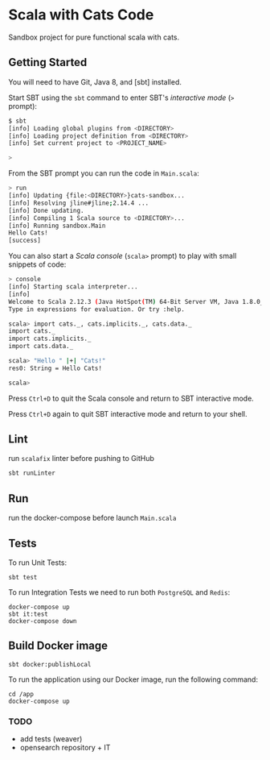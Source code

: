 # Scala with Cats Code

Sandbox project for pure functional scala with cats.

## Getting Started

You will need to have Git, Java 8, and [sbt] installed.

Start SBT using the `sbt` command to enter SBT's *interactive mode*
(`>` prompt):

```bash
$ sbt
[info] Loading global plugins from <DIRECTORY>
[info] Loading project definition from <DIRECTORY>
[info] Set current project to <PROJECT_NAME>

>
```

From the SBT prompt you can run the code in `Main.scala`:

```bash
> run
[info] Updating {file:<DIRECTORY>}cats-sandbox...
[info] Resolving jline#jline;2.14.4 ...
[info] Done updating.
[info] Compiling 1 Scala source to <DIRECTORY>...
[info] Running sandbox.Main
Hello Cats!
[success]
```

You can also start a *Scala console* (`scala>` prompt)
to play with small snippets of code:

```bash
> console
[info] Starting scala interpreter...
[info]
Welcome to Scala 2.12.3 (Java HotSpot(TM) 64-Bit Server VM, Java 1.8.0_112).
Type in expressions for evaluation. Or try :help.

scala> import cats._, cats.implicits._, cats.data._
import cats._
import cats.implicits._
import cats.data._

scala> "Hello " |+| "Cats!"
res0: String = Hello Cats!

scala>
```

Press `Ctrl+D` to quit the Scala console
and return to SBT interactive mode.

Press `Ctrl+D` again to quit SBT interactive mode
and return to your shell.

## Lint
run `scalafix` linter before pushing to GitHub

```bash
sbt runLinter
```
## Run
run the docker-compose before launch `Main.scala`

## Tests

To run Unit Tests:

```
sbt test
```

To run Integration Tests we need to run both `PostgreSQL` and `Redis`:

```
docker-compose up
sbt it:test
docker-compose down
````

## Build Docker image

```
sbt docker:publishLocal
```

To run the application using our Docker image, run the following command:

```
cd /app
docker-compose up
```

### TODO
- add tests (weaver)
- opensearch repository + IT
